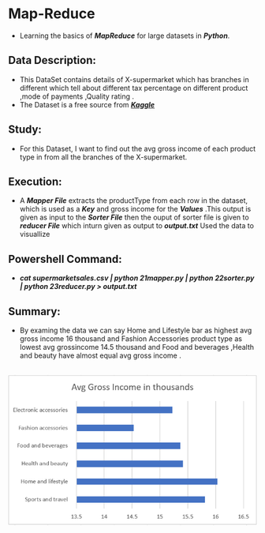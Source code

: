 # Map-Reduce
- Learning the basics of ***MapReduce*** for large datasets in ***Python***.

## Data Description:
- This DataSet contains details of X-supermarket which has branches in different which tell about different tax percentage on different product ,mode of payments ,Quality rating .
- The Dataset is a free source from ***[Kaggle](https://www.kaggle.com)***

## Study:
- For this Dataset, I want to find out the avg gross income of each product type in from all the branches of the X-supermarket.

## Execution:
- A ***Mapper File*** extracts the productType from each row in the dataset, which is used as a ***Key*** and gross income for the  ***Values***  .This output is given as input to the ***Sorter File*** then  the ouput of sorter file is given to ***reducer File*** which inturn given as output to ***output.txt*** Used the data to visuallize

## Powershell Command:
- ***cat supermarketsales.csv | python 21mapper.py | python 22sorter.py | python 23reducer.py > output.txt***

## Summary:
- By examing the data we can say Home and Lifestyle bar as highest avg gross income 16 thousand and Fashion Accessories product type as lowest avg grossincome 14.5 thousand and Food and beverages ,Health and beauty have almost equal avg gross income .

&nbsp;&nbsp;&nbsp;&nbsp;&nbsp;&nbsp;&nbsp;&nbsp;&nbsp;&nbsp;&nbsp;&nbsp;&nbsp;&nbsp;&nbsp;&nbsp;&nbsp;&nbsp;&nbsp;&nbsp;&nbsp;&nbsp;&nbsp;&nbsp;&nbsp;&nbsp;&nbsp;&nbsp;&nbsp;&nbsp;&nbsp;&nbsp; ![Chart](avggrossVSproducttype.PNG)
